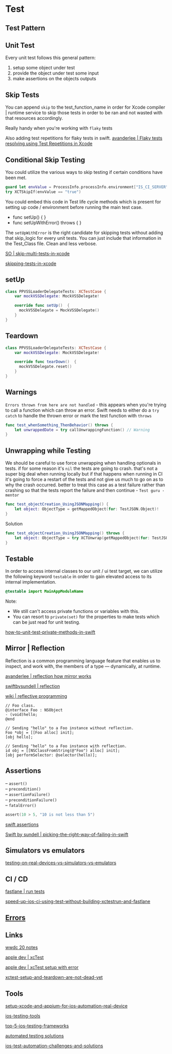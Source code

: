 # Test

## Test Pattern

## Unit Test

Every unit test follows this general pattern:  

1.  setup some object under test
2.  provide the object under test some input
3.  make assertions on the objects outputs



## Skip Tests

You can append `skip` to the test_function_name in order for Xcode compiler | runtime service to skip those tests in order to be ran and not wasted with that resources accordingly.

Really handy when you're working with `flaky` tests

Also adding test repetitions for flaky tests in swift.
[avanderlee |  Flaky tests resolving using Test Repetitions in Xcode](https://www.avanderlee.com/debugging/flaky-tests-test-repetitions/)

## Conditional Skip Testing

You could utilize the various ways to skip testing if certain conditions have been met.

```swift
guard let envValue = ProcessInfo.processInfo.environment["IS_CI_SERVER"] else { return }
try XCTSkipIf(envValue == "true")
```

You could embed this code in Test life cycle methods which is present for setting up code / environment before running the main test case.

- func setUp() { }
- func setUpWithError() throws { }

The `setUpWithError` is the right candidate for skipping tests without adding that skip_logic for every unit tests. You can just include that information in the Test_Class file.
Clean and less verbose.

[SO | skip-multi-tests-in-xcode](https://stackoverflow.com/questions/64025146/skip-multi-tests-in-xcode)

[skipping-tests-in-xcode](https://www.matrixprojects.net/p/skipping-tests-in-xcode/)

## setUp

```swift
class PPVSSLoaderDelegateTests: XCTestCase {
	var mockVSSDelegate: MockVSSDelegate!

	override func setUp()  {
      mockVSSDelegate = MockVSSDelegate()
    }
}
```

## Teardown

```swift
class PPVSSLoaderDelegateTests: XCTestCase {
	var mockVSSDelegate: MockVSSDelegate!

	override func tearDown()  {
      mockVSSDelegate.reset()
    }
}
```


## Warnings

`Errors thrown from here are not handled` - this appears when you're trying to call a function which can throw an error. Swift needs to either do a `try catch` to handle the thrown error or mark the test function with `throws`

```swift
func test_whenSomething_ThenBehavior() throws {
	let unwrappedDate = try callUnwrappingFunction() // Warning
}
```




## Unwrapping while Testing

We should be careful to use force unwrapping when handling optionals in tests. if for some reason it's `nil` the tests are going to crash. that's not a super big deal when running locally but if that happens when running in CI it's going to force a restart of the tests and not give us much to go on as to why the crash occurred. better to treat this case as a test failure rather than crashing so that the tests report the failure and then continue - `Test guru - mentor`

```swift
func test_objectCreation_UsingJSONMapping() {
	let object: ObjectType = getMappedObject(for: TestJSON.Object)!
}
```

Solution

```swift
func test_objectCreation_UsingJSONMapping() throws {
	let object: ObjectType = try XCTUnwrap(getMappedObject(for: TestJSON.Object))
}
```

## Testable

In order to access internal classes to our unit / ui test target, we can utilize the following keyword `testable` in order to gain elevated access to its internal implementation.

```swift
@testable import MainAppModuleName
```

Note: 
- We still can't access private functions or variables with this.
- You can resort to `private(set)` for the properties to make tests which can be just read for unit testing.

[how-to-unit-test-private-methods-in-swift](https://cocoacasts.com/how-to-unit-test-private-methods-in-swift)

## Mirror | Reflection

Reflection is a common programming language feature that enables us to inspect, and work with, the members of a type — dynamically, at runtime.

[avanderlee | reflection how mirror works](https://www.avanderlee.com/swift/reflection-how-mirror-works/)

[swiftbysundell | reflection](https://www.swiftbysundell.com/articles/reflection-in-swift/)



[wiki | reflective programming](https://en.wikipedia.org/wiki/Reflective_programming#Objective-C)

```objc
// Foo class.
@interface Foo : NSObject
- (void)hello;
@end

// Sending "hello" to a Foo instance without reflection.
Foo *obj = [[Foo alloc] init];
[obj hello];

// Sending "hello" to a Foo instance with reflection.
id obj = [[NSClassFromString(@"Foo") alloc] init];
[obj performSelector: @selector(hello)];
```

## Assertions

– `assert()`  
– `precondition()`  
– `assertionFailure()`  
– `preconditionFailure()`  
– `fatalError()`


```swift
assert(10 > 5, "10 is not less than 5")
```

[swift assertions](https://andybargh.com/swift-assertions/)

[Swift by sundell | picking-the-right-way-of-failing-in-swift](https://www.swiftbysundell.com/articles/picking-the-right-way-of-failing-in-swift/)

## Simulators vs emulators

[testing-on-real-devices-vs-simulators-vs-emulators](https://www.testingxperts.com/blog/testing-on-real-devices-vs-simulators-vs-emulators/ca-en)

## CI / CD

[fastlane | run tests](https://docs.fastlane.tools/actions/run_tests/)

[speed-up-ios-ci-using-test-without-building-xctestrun-and-fastlane](https://medium.com/xcblog/speed-up-ios-ci-using-test-without-building-xctestrun-and-fastlane-a982b0060676)


## [Errors](test_errors.md)


## Links

[wwdc 20 notes](https://www.wwdcnotes.com/notes/wwdc20/10164/)

[apple dev | xcTest](https://developer.apple.com/documentation/xctest/3521325-xctskipif)

[apple dev | xcTest setup with error](https://developer.apple.com/documentation/xctest/xctest/3521150-setupwitherror)

[xctest-setup-and-teardown-are-not-dead-yet](https://hackernoon.com/swift-xctest-setup-and-teardown-are-not-dead-yet)

## Tools

[setup-xcode-and-appium-for-ios-automation-real-device](https://blog.emumba.com/setup-xcode-and-appium-for-ios-automation-real-device-6d6d86874ae1)

[ios-testing-tools](https://www.lambdatest.com/blog/ios-testing-tools/)

[top-5-ios-testing-frameworks](https://saucelabs.com/resources/blog/top-5-ios-testing-frameworks)

[automated testing solutions](https://www.mobot.io/blog/the-8-best-ios-automated-testing-solutions-in-2022)

[ios-test-automation-challenges-and-solutions](https://sofy.ai/blog/ios-test-automation-challenges-and-solutions/)
